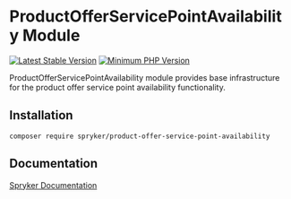 # ProductOfferServicePointAvailability Module
[![Latest Stable Version](https://poser.pugx.org/spryker/product-offer-service-point-availability/v/stable.svg)](https://packagist.org/packages/spryker/product-offer-service-point-availability)
[![Minimum PHP Version](https://img.shields.io/badge/php-%3E%3D%208.2-8892BF.svg)](https://php.net/)

ProductOfferServicePointAvailability module provides base infrastructure for the product offer service point availability functionality.

## Installation

```
composer require spryker/product-offer-service-point-availability
```

## Documentation

[Spryker Documentation](https://docs.spryker.com)
